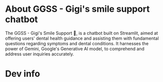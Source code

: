 # About GGSS - Gigi's smile support chatbot
The GGSS - Gigi's Smile Support 🦷, is a chatbot built on Streamlit, aimed at offering users' dental health guidance and assisting them with fundamental questions regarding symptoms and dental conditions. It harnesses the power of Gemini, Google's Generative AI model, to comprehend and address user inquiries accurately.
# Dev info
